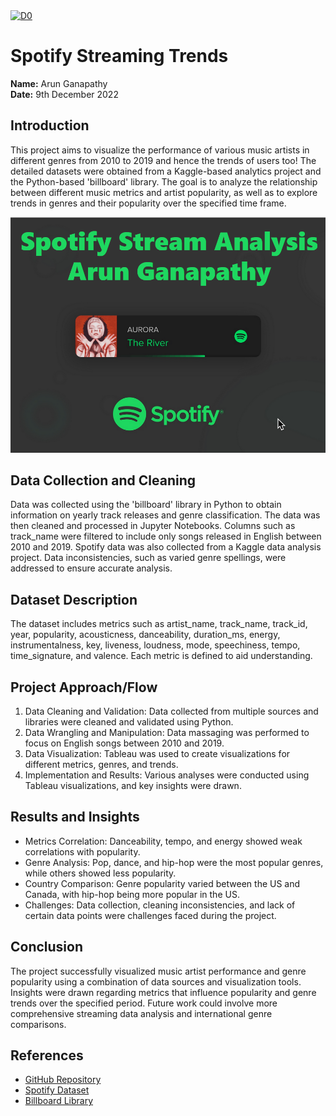 <div class='tableauPlaceholder' id='viz1693245697996' style='position: relative'><noscript><a href='https:&#47;&#47;github.com&#47;arun98aol&#47;spotify-streaming-trends&#47;tree&#47;main'><img alt='D0 ' src='https:&#47;&#47;public.tableau.com&#47;static&#47;images&#47;IF&#47;IFP_1&#47;D0&#47;1_rss.png' style='border: none' /></a></noscript><object class='tableauViz'  style='display:none;'><param name='host_url' value='https%3A%2F%2Fpublic.tableau.com%2F' /> <param name='embed_code_version' value='3' /> <param name='site_root' value='' /><param name='name' value='IFP_1&#47;D0' /><param name='tabs' value='no' /><param name='toolbar' value='yes' /><param name='static_image' value='https:&#47;&#47;public.tableau.com&#47;static&#47;images&#47;IF&#47;IFP_1&#47;D0&#47;1.png' /> <param name='animate_transition' value='yes' /><param name='display_static_image' value='yes' /><param name='display_spinner' value='yes' /><param name='display_overlay' value='yes' /><param name='display_count' value='yes' /><param name='language' value='en-US' /></object></div>                <script type='text/javascript'>                    var divElement = document.getElementById('viz1693245697996');                    var vizElement = divElement.getElementsByTagName('object')[0];                    if ( divElement.offsetWidth > 800 ) { vizElement.style.width='100%';vizElement.style.height=(divElement.offsetWidth*0.75)+'px';} else if ( divElement.offsetWidth > 500 ) { vizElement.style.width='100%';vizElement.style.height=(divElement.offsetWidth*0.75)+'px';} else { vizElement.style.width='100%';vizElement.style.height='727px';}                     var scriptElement = document.createElement('script');                    scriptElement.src = 'https://public.tableau.com/javascripts/api/viz_v1.js';                    vizElement.parentNode.insertBefore(scriptElement, vizElement);                </script>

# Spotify Streaming Trends

**Name:** Arun Ganapathy   
**Date:** 9th December 2022  

## Introduction

This project aims to visualize the performance of various music artists in different genres from 2010 to 2019 and hence the trends of users too! The detailed datasets were obtained from a Kaggle-based analytics project and the Python-based 'billboard' library. The goal is to analyze the relationship between different music metrics and artist popularity, as well as to explore trends in genres and their popularity over the specified time frame.

<img src="https://github.com/arun98aol/spotify-streaming-trends/blob/main/mainpage.png" alt="Alt text" title="Optional title">


## Data Collection and Cleaning

Data was collected using the 'billboard' library in Python to obtain information on yearly track releases and genre classification. The data was then cleaned and processed in Jupyter Notebooks. Columns such as track_name were filtered to include only songs released in English between 2010 and 2019. Spotify data was also collected from a Kaggle data analysis project. Data inconsistencies, such as varied genre spellings, were addressed to ensure accurate analysis.

## Dataset Description

The dataset includes metrics such as artist_name, track_name, track_id, year, popularity, acousticness, danceability, duration_ms, energy, instrumentalness, key, liveness, loudness, mode, speechiness, tempo, time_signature, and valence. Each metric is defined to aid understanding.

## Project Approach/Flow

1. Data Cleaning and Validation: Data collected from multiple sources and libraries were cleaned and validated using Python.
2. Data Wrangling and Manipulation: Data massaging was performed to focus on English songs between 2010 and 2019.
3. Data Visualization: Tableau was used to create visualizations for different metrics, genres, and trends.
4. Implementation and Results: Various analyses were conducted using Tableau visualizations, and key insights were drawn.

## Results and Insights

- Metrics Correlation: Danceability, tempo, and energy showed weak correlations with popularity.
- Genre Analysis: Pop, dance, and hip-hop were the most popular genres, while others showed less popularity.
- Country Comparison: Genre popularity varied between the US and Canada, with hip-hop being more popular in the US.
- Challenges: Data collection, cleaning inconsistencies, and lack of certain data points were challenges faced during the project.

## Conclusion

The project successfully visualized music artist performance and genre popularity using a combination of data sources and visualization tools. Insights were drawn regarding metrics that influence popularity and genre trends over the specified period. Future work could involve more comprehensive streaming data analysis and international genre comparisons.

## References

- [GitHub Repository](https://github.com/arun98aol/spotify-streaming-trends)
- [Spotify Dataset](https://www.kaggle.com/datasets/leonardopena/top-spotify-songs-from-20102019-by-year)
- [Billboard Library](https://github.com/guoguo12/billboard-charts)
